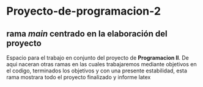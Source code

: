# Proyecto-de-programacion-2
## rama *main* centrado en la elaboración del proyecto
Espacio para el trabajo en conjunto del proyecto de **Programacion II**. De aqui naceran otras ramas en las cuales trabajaremos mediante objetivos en el codigo, terminados los objetivos y con una presente estabilidad, esta rama mostrara todo el proyecto finalizado y informe latex
